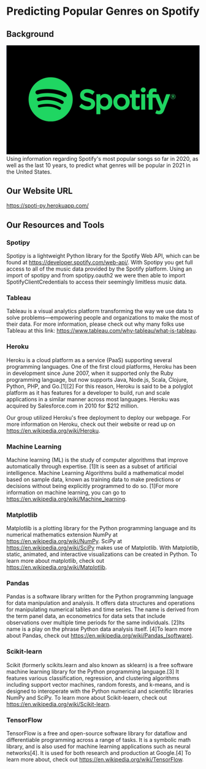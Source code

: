 # Predicting Popular Genres on Spotify

## Background

![spotify_logo_1](static/Images/spotify_logo_1.jpg)
Using information regarding Spotify's most popular songs so far in 2020, as well as the last 10 years, to predict what genres will be popular in 2021 in the United States.

## Our Website URL

https://spoti-py.herokuapp.com/

## Our Resources and Tools

### Spotipy
Spotipy is a lightweight Python library for the Spotify Web API, which can be found at <https://developer.spotify.com/web-api/>. With Spotipy you get full access to all of the music data provided by the Spotify platform. Using an import of spotipy and from spotipy.oauth2 we were then able to import SpotifyClientCredentials to access their seemingly limitless music data.

### Tableau
Tableau is a visual analytics platform transforming the way we use data to solve problems—empowering people and organizations to make the most of their data. For more information, please check out why many folks use Tableau at this link: <https://www.tableau.com/why-tableau/what-is-tableau>. 

### Heroku
Heroku is a cloud platform as a service (PaaS) supporting several programming languages. One of the first cloud platforms, Heroku has been in development since June 2007, when it supported only the Ruby programming language, but now supports Java, Node.js, Scala, Clojure, Python, PHP, and Go.[1][2] For this reason, Heroku is said to be a polyglot platform as it has features for a developer to build, run and scale applications in a similar manner across most languages. Heroku was acquired by Salesforce.com in 2010 for $212 million.

Our group utilized Heroku's free deployment to deploy our webpage. For more information on Heroku, check out their website or read up on <https://en.wikipedia.org/wiki/Heroku>.


### Machine Learning
Machine learning (ML) is the study of computer algorithms that improve automatically through expertise. [1]It is seen as a subset of artificial intelligence. Machine Learning Algorithms build a mathematical model based on sample data, known as training data to make predictions or decisions without being explicitly programmed to do so. [1]For more information on machine learning, you can go to <https://en.wikipedia.org/wiki/Machine_learning>.

### Matplotlib
Matplotlib is a plotting library for the Python programming language and its numerical mathematics extension NumPy at <https://en.wikipedia.org/wiki/NumPy>. SciPy at <https://en.wikipedia.org/wiki/SciPy> makes use of Matplotlib. With Matplotlib, static, animated, and interactive visualizations can be created in Python. To learn more about matplotlib, check out <https://en.wikipedia.org/wiki/Matplotlib>.

### Pandas
Pandas is a software library written for the Python programming language for data manipulation and analysis. It offers data structures and operations for manipulating numerical tables and time series. The name is derived from the term panel data, an econometrics for data sets that include observations over multiple time periods for the same individuals. [2]Its name is a play on the phrase Python data analysis itself. [4]To learn more about Pandas, check out <https://en.wikipedia.org/wiki/Pandas_(software)>.

### Scikit-learn
Scikit (formerly scikits.learn and also known as sklearn) is a free software machine learning library for the Python programming language.[3] It features various classification, regression, and clustering algorithms including support vector machines, random forests, and k-means, and is designed to interoperate with the Python numerical and scientific libraries NumPy and SciPy. To learn more about Scikit-leaern, check out <https://en.wikipedia.org/wiki/Scikit-learn>.

### TensorFlow
TensorFlow is a free and open-source software library for dataflow and differentiable programming across a range of tasks. It is a symbolic math library, and is also used for machine learning applications such as neural networks[4]. It is used for both research and production at Google.[4] To learn more about, check out
<https://en.wikipedia.org/wiki/TensorFlow>.